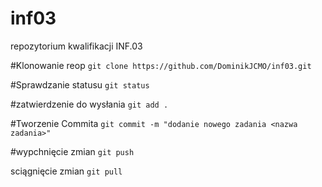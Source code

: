 # inf03
repozytorium kwalifikacji INF.03

#Klonowanie reop
`git clone https://github.com/DominikJCMO/inf03.git`

#Sprawdzanie statusu
`git status`

#zatwierdzenie do wysłania
`git add .`

#Tworzenie Commita
`git commit -m "dodanie nowego zadania <nazwa zadania>"`

#wypchnięcie zmian
`git push`

sciągnięcie zmian
`git pull`
